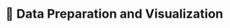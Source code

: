 ---
slug: hello-data-science
title: 🔎 Data Preparation and Visualization
authors: [bethany]
tags: [30DaysOfDataScience]
draft: true
---